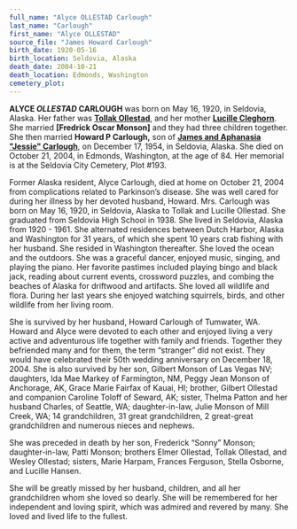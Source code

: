 ```yaml
---
full_name: "Alyce OLLESTAD Carlough"
last_name: "Carlough"
first_name: "Alyce OLLESTAD"
source_file: "James Howard Carlough"
birth_date: 1920-05-16
birth_location: Seldovia, Alaska
death_date: 2004-10-21
death_location: Edmonds, Washington
cemetery_plot: 
---
```


**ALYCE *OLLESTAD* CARLOUGH** was born on May 16, 1920, in Seldovia, Alaska.
Her father was [**Tollak Ollestad**](./Ollestad_Tollak_Bowitz.md), and her
mother [**Lucille Cleghorn**](./Ollestad_Lucille_Cleghorn.md). She married **\[Fredrick Oscar Monson\]** and
they had three children together. She then married **Howard P
Carlough,** son of [**James and Aphanasia "Jessie" Carlough**](./Carlough_James_Howard.md), on December
17, 1954, in Seldovia, Alaska. She died on October 21, 2004, in Edmonds,
Washington, at the age of 84. Her memorial is at the Seldovia City Cemetery, Plot #193.

Former Alaska resident, Alyce Carlough, died at home on October 21, 2004 from complications related to Parkinson’s disease. She was well cared for during her illness by her devoted husband, Howard. Mrs. Carlough was born on May 16, 1920, in Seldovia, Alaska to Tollak and Lucille Ollestad. She graduated from Seldovia High School in 1938. She lived in Seldovia, Alaska from 1920 - 1961. She alternated residences between Dutch Harbor, Alaska and Washington for 31 years, of which she spent 10 years crab fishing with her husband. She resided in Washington thereafter. She loved the ocean and the outdoors. She was a graceful dancer, enjoyed music, singing, and playing the piano. Her favorite pastimes included playing bingo and black jack, reading about current events, crossword puzzles, and combing the beaches of Alaska for driftwood and artifacts. She loved all wildlife and flora. During her last years she enjoyed watching squirrels, birds, and other wildlife from her living room.

She is survived by her husband, Howard Carlough of Tumwater, WA. Howard and Alyce were devoted to each other and enjoyed living a very active and adventurous life together with family and friends. Together they befriended many and for them, the term “stranger” did not exist. They would have celebrated their 50th wedding anniversary on December 18, 2004. She is also survived by her son, Gilbert Monson of Las Vegas NV; daughters, Ida Mae Markey of Farmington, NM, Peggy Jean  Monson of Anchorage, AK, Grace Marie Fairfax of Kauai, HI; brother, Gilbert  Ollestad and companion Caroline Toloff of Seward, AK; sister, Thelma Patton and her husband  Charles, of Seattle, WA;  daughter-in-law, Julie Monson of Mill Creek, WA; 14 grandchildren, 31  great grandchildren, 2 great-great grandchildren and numerous nieces and nephews.

She was preceded in death by her son, Frederick “Sonny” Monson; daughter-in-law, Patti Monson;  brothers Elmer Ollestad, Tollak Ollestad, and Wesley Ollestad; sisters, Marie Harpam, Frances  Ferguson, Stella Osborne, and Lucille Hansen.

She will be greatly missed by her husband, children, and all her grandchildren whom she loved so dearly. She will be remembered for her independent and loving spirit, which was admired and revered by many. She loved and lived life to the fullest.

